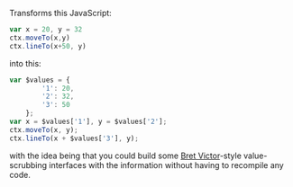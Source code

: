 Transforms this JavaScript:

```javascript
var x = 20, y = 32
ctx.moveTo(x,y)
ctx.lineTo(x+50, y)
```

into this:

```javascript
var $values = {
        '1': 20,
        '2': 32,
        '3': 50
    };
var x = $values['1'], y = $values['2'];
ctx.moveTo(x, y);
ctx.lineTo(x + $values['3'], y);
```

with the idea being that you could build some [Bret Victor](http://vimeo.com/36579366)-style value-scrubbing interfaces with the information without having to recompile any code.
